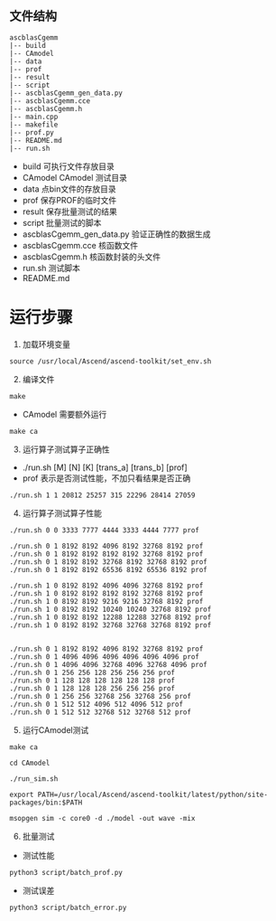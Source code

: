 ## 文件结构
``` shell
ascblasCgemm
|-- build
|-- CAmodel
|-- data
|-- prof
|-- result
|-- script
|-- ascblasCgemm_gen_data.py
|-- ascblasCgemm.cce
|-- ascblasCgemm.h
|-- main.cpp
|-- makefile
|-- prof.py
|-- README.md
|-- run.sh
```

- build 可执行文件存放目录
- CAmodel CAmodel 测试目录
- data 点bin文件的存放目录
- prof 保存PROF的临时文件
- result 保存批量测试的结果
- script 批量测试的脚本
- ascblasCgemm_gen_data.py 验证正确性的数据生成
- ascblasCgemm.cce 核函数文件
- ascblasCgemm.h 核函数封装的头文件
- run.sh 测试脚本
- README.md

# 运行步骤
1. 加载环境变量
``` shell
source /usr/local/Ascend/ascend-toolkit/set_env.sh
```
2. 编译文件
``` shell
make
```
- CAmodel 需要额外运行
``` shell
make ca
```
3. 运行算子测试算子正确性
- ./run.sh [M] [N] [K] [trans_a] [trans_b] [prof]
- prof 表示是否测试性能，不加只看结果是否正确
``` shell
./run.sh 1 1 20812 25257 315 22296 28414 27059

```
4. 运行算子测试算子性能
``` shell
./run.sh 0 0 3333 7777 4444 3333 4444 7777 prof

./run.sh 0 1 8192 8192 4096 8192 32768 8192 prof
./run.sh 0 1 8192 8192 8192 8192 32768 8192 prof
./run.sh 0 1 8192 8192 32768 8192 32768 8192 prof
./run.sh 0 1 8192 8192 65536 8192 65536 8192 prof

./run.sh 1 0 8192 8192 4096 4096 32768 8192 prof
./run.sh 1 0 8192 8192 8192 8192 32768 8192 prof
./run.sh 1 0 8192 8192 9216 9216 32768 8192 prof
./run.sh 1 0 8192 8192 10240 10240 32768 8192 prof
./run.sh 1 0 8192 8192 12288 12288 32768 8192 prof
./run.sh 1 0 8192 8192 32768 32768 32768 8192 prof


./run.sh 0 1 8192 8192 4096 8192 32768 8192 prof
./run.sh 0 1 4096 4096 4096 4096 4096 4096 prof
./run.sh 0 1 4096 4096 32768 4096 32768 4096 prof
./run.sh 0 1 256 256 128 256 256 256 prof
./run.sh 0 1 128 128 128 128 128 128 prof
./run.sh 0 1 128 128 128 256 256 256 prof
./run.sh 0 1 256 256 32768 256 32768 256 prof
./run.sh 0 1 512 512 4096 512 4096 512 prof
./run.sh 0 1 512 512 32768 512 32768 512 prof
```
5. 运行CAmodel测试
``` shell
make ca

cd CAmodel

./run_sim.sh

export PATH=/usr/local/Ascend/ascend-toolkit/latest/python/site-packages/bin:$PATH

msopgen sim -c core0 -d ./model -out wave -mix
```

6. 批量测试
- 测试性能
``` shell
python3 script/batch_prof.py
```
- 测试误差
``` shell
python3 script/batch_error.py
```